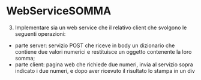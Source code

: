 # WebServiceSOMMA

3) Implementare sia un web service che il relativo client che svolgono le seguenti operazioni:
- parte server: servizio POST che riceve in body un dizionario che contiene due valori numerici e restituisce un oggetto contenente la loro somma;
- parte client: pagina web che richiede due numeri, invia al servizio sopra indicato i due numeri, e dopo aver ricevuto il risultato lo stampa in un div